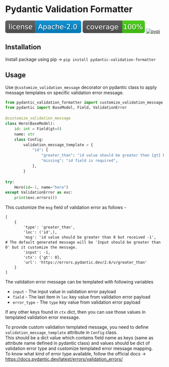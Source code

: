 # Pydantic Validation Formatter

[![GitHub license badge](https://raw.githubusercontent.com/soamicharan/sqlmodel-plus/main/badges/badge-license.svg)](http://www.apache.org/licenses/LICENSE-2.0)
[![Coverage](https://raw.githubusercontent.com/soamicharan/sqlmodel-plus/main/badges/coverage.svg)]()
[![pypi](https://img.shields.io/pypi/v/sqlmodel-plus.svg)](https://pypi.python.org/pypi/sqlmodel-plus)

## Installation

Install package using pip -> `pip install pydantic-validation-formatter`

## Usage

Use `@customize_validation_message` decorator on pydantic class to apply message templates on specific validation error message.

```python
from pydantic_validation_formatter import customize_validation_message
from pydantic import BaseModel, Field, ValidationError

@customize_validation_message
class Hero(BaseModel):
    id: int = Field(gt=0)
    name: str
    class Config:
        validation_message_template = {
            "id": {
                "greater_than": "id value should be greater than {gt} but received {input}",
                "missing": "id field is required",
            },
        }

try:
    Hero(id=-1, name="hero")
except ValidationError as exc:
    print(exc.errors())
```

This customize the `msg` field of validation error as follows - 
```
[
    {
        'type': 'greater_than',
        'loc': ('id',),
        'msg': 'id value should be greater than 0 but received -1',     # The default generated message will be 'Input should be greater than 0' but it customize the message.
        'input': -1,
        'ctx': {'gt': 0},
        'url': 'https://errors.pydantic.dev/2.6/v/greater_than'
    }
]
```

The validation error message can be templated with following variables
- `input` - The input value in validation error payload
- `field` - The last item in `loc` key value from validation error payload
- `error_type` - The `type` key value from validation error payload

If any other keys found in `ctx` dict, then you can use those values in templated validation error message.

To provide custom validation templated message, you need to define `validation_message_template` attribute in `Config` class. <br>
This should be a dict value which contains field name as keys (same as attribute name defined in pydantic class)
and values should be dict of validation error type and customize templated error message mapping. <br>
To know what kind of error type available, follow the official docs -> https://docs.pydantic.dev/latest/errors/validation_errors/

